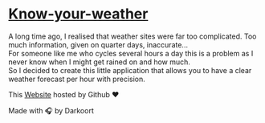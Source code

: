 # [Know-your-weather](https://arthurgrenier.github.io/Know-your-weather/index.html)

A long time ago, I realised that weather sites were far too complicated. Too much information, given on quarter days, inaccurate...  
For someone like me who cycles several hours a day this is a problem as I never know when I might get rained on and how much.  
So I decided to create this little application that allows you to have a clear weather forecast per hour with precision.  
  
This [Website](https://arthurgrenier.github.io/Know-your-weather/index.html) hosted by Github :heart:  
  
Made with 🎧 by Darkoort
